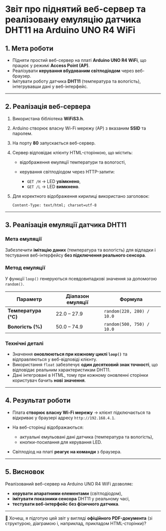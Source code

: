 # Звіт про піднятий веб-сервер та реалізовану емуляцію датчика DHT11 на Arduino UNO R4 WiFi

## 1. Мета роботи

* Підняти простий веб-сервер на платі **Arduino UNO R4 WiFi**, що працює у режимі **Access Point (AP)**.
* Реалізувати **керування вбудованим світлодіодом** через веб-браузер.
* Імітувати роботу датчика **DHT11** (температура та вологість), інтегрувавши дані у веб-інтерфейс.

---

## 2. Реалізація веб-сервера

1. Використана бібліотека **WiFiS3.h**.
2. Arduino створює власну Wi-Fi мережу (AP) з вказаним **SSID** та паролем.
3. На порту **80** запускається веб-сервер.
4. Сервер відповідає клієнту HTML-сторінкою, що містить:

   * відображення емуляції температури та вологості,
   * керування світлодіодом через HTTP-запити:

     * `GET /H` → LED **увімкнено**,
     * `GET /L` → LED **вимкнено**.
5. Для коректного відображення кирилиці використано заголовок:

   ```
   Content-Type: text/html; charset=utf-8
   ```

---

## 3. Реалізація емуляції датчика DHT11

### Мета емуляції

Забезпечити **імітацію даних** (температура та вологість) для відладки і тестування веб-інтерфейсу **без підключення реального сенсора**.

### Метод емуляції

У функції `loop()` генеруються псевдовипадкові значення за допомогою `random()`.

| Параметр             | Діапазон емуляції | Формула                   |
| -------------------- | ----------------- | ------------------------- |
| **Температура (°C)** | 22.0 – 27.9       | `random(220, 280) / 10.0` |
| **Вологість (%)**    | 50.0 – 74.9       | `random(500, 750) / 10.0` |

### Технічні деталі

* Значення **оновлюються при кожному циклі `loop()`** та відправляються у веб-відповіді клієнту.
* Використання `float` забезпечує **один десятковий знак точності**, що відповідає реальним характеристикам DHT11.
* Дані інтегровані в HTML, тому при кожному оновленні сторінки користувач бачить **нові значення**.

---

## 4. Результат роботи

* Плата **створює власну Wi-Fi мережу** → клієнт підключається та відкриває у браузері адресу `http://192.168.4.1`.
* На веб-сторінці відображаються:

  * актуальні емульовані дані датчика (температура та вологість),
  * кнопки-посилання для керування LED.
* Світлодіод на платі **реагує на команди** з браузера.

---

## 5. Висновок

Реалізований веб-сервер на Arduino UNO R4 WiFi дозволяє:

* **керувати апаратними елементами** (світлодіодом),
* **імітувати показники сенсора** DHT11 у реальному часі,
* **тестувати веб-інтерфейс без фізичного датчика**.

---

📌 Хочеш, я підготую цей звіт у вигляді **офіційного PDF-документа** (зі структурою, діаграмою і, наприклад, прикладом HTML-сторінки)?
